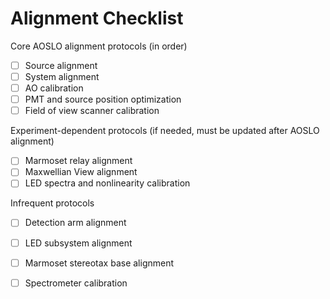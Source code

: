 # Alignment Checklist

Core AOSLO alignment protocols (in order)
- [ ] Source alignment
- [ ] System alignment
- [ ] AO calibration
- [ ] PMT and source position optimization
- [ ] Field of view scanner calibration

Experiment-dependent protocols (if needed, must be updated after AOSLO alignment)
- [ ] Marmoset relay alignment
- [ ] Maxwellian View alignment
- [ ] LED spectra and nonlinearity calibration

Infrequent protocols
- [ ] Detection arm alignment
- [ ] LED subsystem alignment
- [ ] Marmoset stereotax base alignment
- [ ] Spectrometer calibration

